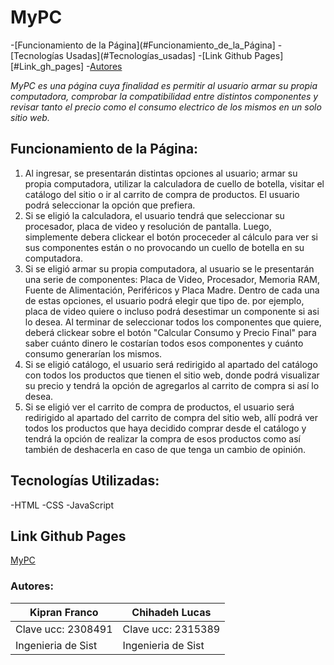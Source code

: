 # **MyPC** 

-[Funcionamiento de la Página](#Funcionamiento_de_la_Página]
-[Tecnologías Usadas](#Tecnologías_usadas]
-[Link Github Pages][#Link_gh_pages]
-[Autores](#Autores)

*MyPC es una página cuya finalidad es permitir al usuario armar su propia computadora, comprobar la compatibilidad entre distintos componentes y revisar tanto el precio como el consumo electrico de los mismos en un solo sitio web.*


## Funcionamiento de la Página:

1. Al ingresar, se presentarán distintas opciones al usuario; armar su propia computadora, utilizar la calculadora de cuello de botella, visitar el catálogo del sitio o ir al carrito de compra de productos. El usuario podrá seleccionar la opción que prefiera.
2. Si se eligió la calculadora, el usuario tendrá que seleccionar su procesador, placa de video y resolución de pantalla. Luego, simplemente debera clickear el botón proceceder al cálculo para ver si sus componentes están o no provocando un cuello de botella en su computadora.
3. Si se eligió armar su propia computadora, al usuario se le presentarán una serie de componentes: Placa de Video, Procesador, Memoria RAM, Fuente de Alimentación, Periféricos y Placa Madre. Dentro de cada una de estas opciones, el usuario podrá elegir que tipo de. por ejemplo, placa de video quiere o incluso podrá desestimar un componente si asi lo desea. Al terminar de seleccionar todos los componentes que quiere, deberá clickear sobre el botón "Calcular Consumo y Precio Final" para saber cuánto dinero le costarían todos esos componentes y cuánto consumo generarían los mismos.
4. Si se eligió catálogo, el usuario será redirigido al apartado del catálogo con todos los productos que tienen el sitio web, donde podrá visualizar su precio y tendrá la opción de agregarlos al carrito de compra si así lo desea.
5. Si se eligió ver el carrito de compra de productos, el usuario será redirigido al apartado del carrito de compra del sitio web, allí podrá ver todos los productos que haya decidido comprar desde el catálogo y tendrá la opción de realizar la compra de esos productos como así también de deshacerla en caso de que tenga un cambio de opinión.


## Tecnologías Utilizadas: ##
-HTML
-CSS
-JavaScript

## Link Github Pages 
[MyPC](https://ucc-labcompu2.github.io/proyecto2024-kipran-chihadeh/Index.html)

### **Autores:**
|   Kipran Franco    |    Chihadeh Lucas     |
|--------------------|-----------------------|
| Clave ucc: 2308491 | Clave ucc: 2315389    |
| Ingenieria de Sist | Ingenieria de Sist    |

